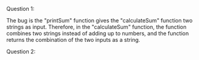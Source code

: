 Question 1:

The bug is the "printSum" function gives the "calculateSum" function two strings as input. Therefore, in the "calculateSum" function, the function combines two strings instead of adding up to numbers, and the function returns the combination of the two inputs as a string.

Question 2:

